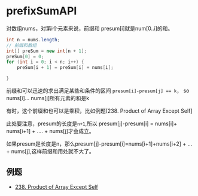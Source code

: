 # prefixSumAPI

对数组nums，对第i个元素来说，前缀和 presum[i]就是num[0..i]的和。

```java
int n = nums.length;
// 前缀和数组
int[] preSum = new int[n + 1];
preSum[0] = 0;
for (int i = 0; i < n; i++) {
    preSum[i + 1] = preSum[i] + nums[i];

}
```
前缀和可以迅速的求出满足某些和条件的区间
`presum[i]-presum[j] == k`， so nums[i]... nums[j]所有元素的和是k

有时，这个前缀和也可以是乘积，比如例题[238. Product of Array Except Self]

此处要注意，presum的长度是`n+1`,所以 presum[j]-presum[i] = nums[i]+ nums[i+1] + .... + nums[j]才会成立。

如果presum是长度是n，那么presum[j]-presum[i]=nums[i+1]+nums[i+2] + ... + nums[j],这样前缀和用处就不大了。


## 例题

* [238. Product of Array Except Self](https://leetcode-cn.com/problems/product-of-array-except-self/)
